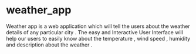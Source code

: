 # weather_app
Weather app is a web application which will tell the users about the weather details of any particular city . The easy and Interactive User Interface will help our users to easily know about the temperature , wind speed , humidity and description about the weather .
